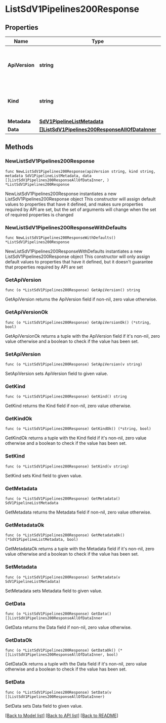 # ListSdV1Pipelines200Response

## Properties

Name | Type | Description | Notes
------------ | ------------- | ------------- | -------------
**ApiVersion** | **string** | APIVersion defines the schema version of this representation of a resource. | [readonly] 
**Kind** | **string** | Kind defines the object this REST resource represents. | [readonly] 
**Metadata** | [**SdV1PipelineListMetadata**](SdV1PipelineListMetadata.md) |  | 
**Data** | [**[]ListSdV1Pipelines200ResponseAllOfDataInner**](ListSdV1Pipelines200ResponseAllOfDataInner.md) |  | 

## Methods

### NewListSdV1Pipelines200Response

`func NewListSdV1Pipelines200Response(apiVersion string, kind string, metadata SdV1PipelineListMetadata, data []ListSdV1Pipelines200ResponseAllOfDataInner, ) *ListSdV1Pipelines200Response`

NewListSdV1Pipelines200Response instantiates a new ListSdV1Pipelines200Response object
This constructor will assign default values to properties that have it defined,
and makes sure properties required by API are set, but the set of arguments
will change when the set of required properties is changed

### NewListSdV1Pipelines200ResponseWithDefaults

`func NewListSdV1Pipelines200ResponseWithDefaults() *ListSdV1Pipelines200Response`

NewListSdV1Pipelines200ResponseWithDefaults instantiates a new ListSdV1Pipelines200Response object
This constructor will only assign default values to properties that have it defined,
but it doesn't guarantee that properties required by API are set

### GetApiVersion

`func (o *ListSdV1Pipelines200Response) GetApiVersion() string`

GetApiVersion returns the ApiVersion field if non-nil, zero value otherwise.

### GetApiVersionOk

`func (o *ListSdV1Pipelines200Response) GetApiVersionOk() (*string, bool)`

GetApiVersionOk returns a tuple with the ApiVersion field if it's non-nil, zero value otherwise
and a boolean to check if the value has been set.

### SetApiVersion

`func (o *ListSdV1Pipelines200Response) SetApiVersion(v string)`

SetApiVersion sets ApiVersion field to given value.


### GetKind

`func (o *ListSdV1Pipelines200Response) GetKind() string`

GetKind returns the Kind field if non-nil, zero value otherwise.

### GetKindOk

`func (o *ListSdV1Pipelines200Response) GetKindOk() (*string, bool)`

GetKindOk returns a tuple with the Kind field if it's non-nil, zero value otherwise
and a boolean to check if the value has been set.

### SetKind

`func (o *ListSdV1Pipelines200Response) SetKind(v string)`

SetKind sets Kind field to given value.


### GetMetadata

`func (o *ListSdV1Pipelines200Response) GetMetadata() SdV1PipelineListMetadata`

GetMetadata returns the Metadata field if non-nil, zero value otherwise.

### GetMetadataOk

`func (o *ListSdV1Pipelines200Response) GetMetadataOk() (*SdV1PipelineListMetadata, bool)`

GetMetadataOk returns a tuple with the Metadata field if it's non-nil, zero value otherwise
and a boolean to check if the value has been set.

### SetMetadata

`func (o *ListSdV1Pipelines200Response) SetMetadata(v SdV1PipelineListMetadata)`

SetMetadata sets Metadata field to given value.


### GetData

`func (o *ListSdV1Pipelines200Response) GetData() []ListSdV1Pipelines200ResponseAllOfDataInner`

GetData returns the Data field if non-nil, zero value otherwise.

### GetDataOk

`func (o *ListSdV1Pipelines200Response) GetDataOk() (*[]ListSdV1Pipelines200ResponseAllOfDataInner, bool)`

GetDataOk returns a tuple with the Data field if it's non-nil, zero value otherwise
and a boolean to check if the value has been set.

### SetData

`func (o *ListSdV1Pipelines200Response) SetData(v []ListSdV1Pipelines200ResponseAllOfDataInner)`

SetData sets Data field to given value.



[[Back to Model list]](../README.md#documentation-for-models) [[Back to API list]](../README.md#documentation-for-api-endpoints) [[Back to README]](../README.md)


